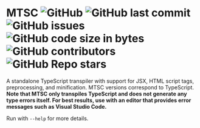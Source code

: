 # MTSC ![GitHub](https://img.shields.io/github/license/SteveBeeblebrox/MTSC?style=flat-square) ![GitHub last commit](https://img.shields.io/github/last-commit/SteveBeeblebrox/MTSC?style=flat-square) ![GitHub issues](https://img.shields.io/github/issues-raw/SteveBeeblebrox/MTSC?style=flat-square) ![GitHub code size in bytes](https://img.shields.io/github/languages/code-size/SteveBeeblebrox/MTSC?style=flat-square) ![GitHub contributors](https://img.shields.io/github/contributors/SteveBeeblebrox/MTSC?color=007EC6&style=flat-square) ![GitHub Repo stars](https://img.shields.io/github/stars/SteveBeeblebrox/MTSC?style=flat-square)
A standalone TypeScript transpiler with support for JSX, HTML script tags, preprocessing, and minification. MTSC versions correspond to TypeScript. **Note that MTSC only transpiles TypeScript and does not generate any type errors itself. For best results, use with an editor that provides error messages such as Visual Studio Code.**

Run with `--help` for more details.

<!-- Note, currently using boost 1.83 -->
<!-- 

WARNING html && (compile || preprocess) is undefined behavior for now
compile feature is nyi

todo, error callback within options

-->